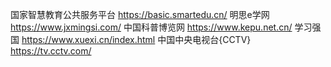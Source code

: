 国家智慧教育公共服务平台
https://basic.smartedu.cn/
明思e学网
https://www.jxmingsi.com/
中国科普博览网
https://www.kepu.net.cn/
学习强国
https://www.xuexi.cn/index.html
中国中央电视台{CCTV}
https://tv.cctv.com/